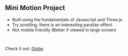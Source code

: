 ## Mini Motion Project
- Built using the fundamentals of Javascript and Three.js.
- Try scrolling, there is an interesting parallax effect.
- Not mobile friendly (Better if viewed in large screen)
<br>

Check it out: [Globe][website]

[website]: https://silly-joliot-18f3e7.netlify.app
